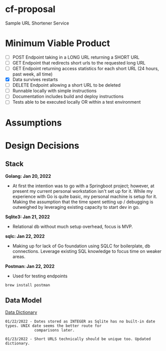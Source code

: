 # cf-proposal
Sample URL Shortener Service

# Minimum Viable Product
- [ ] POST Endpoint taking in a LONG URL returning a SHORT URL
- [ ] GET Endpoint that redirects short urls to the requested long URL
- [ ] GET Endpoint returning access statistics for each short URL (24 hours, past week, all time)
- [X] Data survives restarts
- [ ] DELETE Endpoint allowing a short URL to be deleted
- [ ] Runnable locally with simple instructions
- [ ] Documentation includes build and deploy instructions
- [ ] Tests able to be executed locally OR within a test environment

# Assumptions

# Design Decisions
## Stack
**Golang: Jan 20, 2022**
- At first the intention was to go with a Springboot project; however, at present my current personal workstation isn't set up for it. While my experience with Go is quite basic, my personal machine is setup for it. Making the assumption that the time spent setting up / debugging is outweighed by leveraging existing capacity to start dev in go.

**Sqlite3: Jan 21, 2022**
- Relational db without much setup overhead, focus is MVP. 

**sqlc: Jan 22, 2022**
- Making up for lack of Go foundation using SQLC for boilerplate, db connections. Leverage existing SQL knowledge to focus time on weaker areas.

**Postman: Jan 22, 2022**
- Used for testing endpoints

`brew install postman`

## Data Model
[Data Dictionary](https://docs.google.com/spreadsheets/d/1lYeBe29FgTnOEaFF-xYTOj10ipwja7ZW6d8-eWqQOho/edit?usp=sharing)
```
01/22/2022 - Dates stored as INTEGER as Sqlite has no built-in date types. UNIX date seems the better route for 
             comparisons later.
```
```
01/23/2022 - Short URLS technically should be unique too. Updated dictionary.
```


